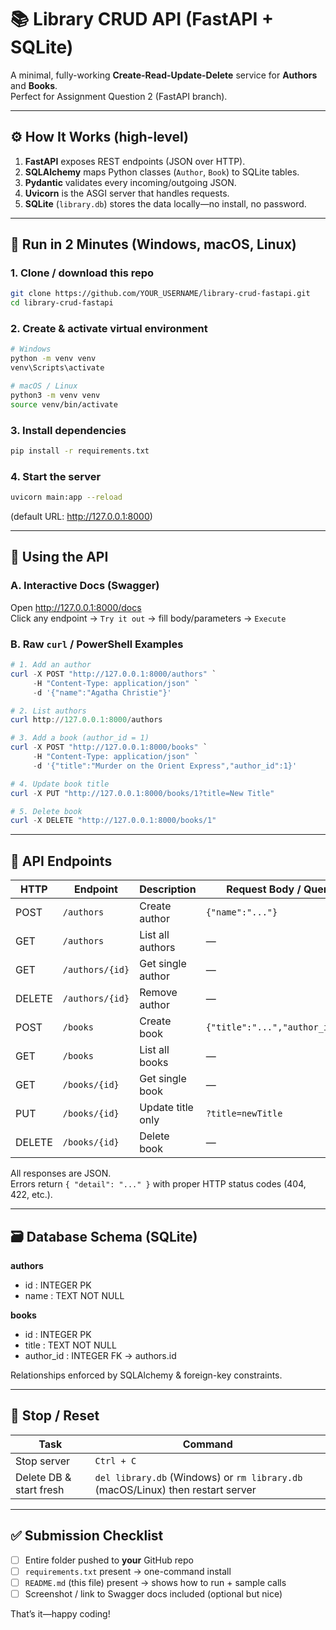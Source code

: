 # 📚 Library CRUD API (FastAPI + SQLite)

A minimal, fully-working **Create-Read-Update-Delete** service for **Authors** and **Books**.  
Perfect for Assignment Question 2 (FastAPI branch).

---

## ⚙️ How It Works (high-level)

1. **FastAPI** exposes REST endpoints (JSON over HTTP).  
2. **SQLAlchemy** maps Python classes (`Author`, `Book`) to SQLite tables.  
3. **Pydantic** validates every incoming/outgoing JSON.  
4. **Uvicorn** is the ASGI server that handles requests.  
5. **SQLite** (`library.db`) stores the data locally—no install, no password.

---

## 🧪 Run in 2 Minutes (Windows, macOS, Linux)

### 1. Clone / download this repo
```bash
git clone https://github.com/YOUR_USERNAME/library-crud-fastapi.git
cd library-crud-fastapi
```

### 2. Create & activate virtual environment
```bash
# Windows
python -m venv venv
venv\Scripts\activate

# macOS / Linux
python3 -m venv venv
source venv/bin/activate
```

### 3. Install dependencies
```bash
pip install -r requirements.txt
```

### 4. Start the server
```bash
uvicorn main:app --reload
```
(default URL: http://127.0.0.1:8000)

---

## 📖 Using the API

### A. Interactive Docs (Swagger)
Open http://127.0.0.1:8000/docs  
Click any endpoint → `Try it out` → fill body/parameters → `Execute`

### B. Raw `curl` / PowerShell Examples

```powershell
# 1. Add an author
curl -X POST "http://127.0.0.1:8000/authors" `
     -H "Content-Type: application/json" `
     -d '{"name":"Agatha Christie"}'

# 2. List authors
curl http://127.0.0.1:8000/authors

# 3. Add a book (author_id = 1)
curl -X POST "http://127.0.0.1:8000/books" `
     -H "Content-Type: application/json" `
     -d '{"title":"Murder on the Orient Express","author_id":1}'

# 4. Update book title
curl -X PUT "http://127.0.0.1:8000/books/1?title=New Title"

# 5. Delete book
curl -X DELETE "http://127.0.0.1:8000/books/1"
```

---

## 📡 API Endpoints

| HTTP | Endpoint | Description | Request Body / Query |
|------|----------|-------------|----------------------|
| POST | `/authors` | Create author | `{"name":"..."}` |
| GET | `/authors` | List all authors | — |
| GET | `/authors/{id}` | Get single author | — |
| DELETE | `/authors/{id}` | Remove author | — |
| POST | `/books` | Create book | `{"title":"...","author_id":x}` |
| GET | `/books` | List all books | — |
| GET | `/books/{id}` | Get single book | — |
| PUT | `/books/{id}` | Update title only | `?title=newTitle` |
| DELETE | `/books/{id}` | Delete book | — |

All responses are JSON.  
Errors return `{ "detail": "..." }` with proper HTTP status codes (404, 422, etc.).

---

## 🗃️ Database Schema (SQLite)

**authors**  
- id : INTEGER PK  
- name : TEXT NOT NULL  

**books**  
- id : INTEGER PK  
- title : TEXT NOT NULL  
- author_id : INTEGER FK → authors.id  

Relationships enforced by SQLAlchemy & foreign-key constraints.

---

## 🧹 Stop / Reset

| Task | Command |
|------|---------|
| Stop server | `Ctrl + C` |
| Delete DB & start fresh | `del library.db` (Windows) or `rm library.db` (macOS/Linux) then restart server |

---

## ✅ Submission Checklist

- [ ] Entire folder pushed to **your** GitHub repo  
- [ ] `requirements.txt` present → one-command install  
- [ ] `README.md` (this file) present → shows how to run + sample calls  
- [ ] Screenshot / link to Swagger docs included (optional but nice)

That’s it—happy coding!